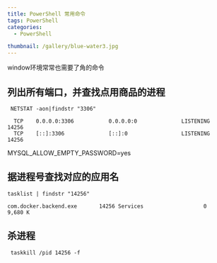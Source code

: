 ```yaml
---
title: PowerShell 常用命令
tags: PowerShell
categories: 
  - PowerShell

thumbnail: /gallery/blue-water3.jpg
---
```

window环境常常也需要了角的命令
<!-- more -->

## 列出所有端口，并查找点用商品的进程
```
 NETSTAT -aon|findstr "3306"

  TCP    0.0.0.0:3306           0.0.0.0:0              LISTENING       14256
  TCP    [::]:3306              [::]:0                 LISTENING       14256
```
 MYSQL_ALLOW_EMPTY_PASSWORD=yes

## 据进程号查找对应的应用名
```
tasklist | findstr "14256" 

com.docker.backend.exe       14256 Services                   0      9,680 K
```
## 杀进程
```
 taskkill /pid 14256 -f
```